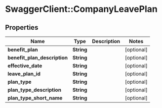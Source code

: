 # SwaggerClient::CompanyLeavePlan

## Properties
Name | Type | Description | Notes
------------ | ------------- | ------------- | -------------
**benefit_plan** | **String** |  | [optional] 
**benefit_plan_description** | **String** |  | [optional] 
**effective_date** | **String** |  | [optional] 
**leave_plan_id** | **String** |  | [optional] 
**plan_type** | **String** |  | [optional] 
**plan_type_description** | **String** |  | [optional] 
**plan_type_short_name** | **String** |  | [optional] 


